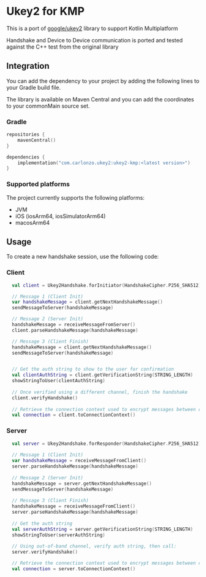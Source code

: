 # Ukey2 for KMP
This is a port of [google/ukey2](https://github.com/google/ukey2) library to support Kotlin Multiplatform

Handshake and Device to Device communication is ported and tested against the C++ test from the original library

## Integration

You can add the dependency to your project by adding the following lines to your Gradle build file.

The library is available on Maven Central and you can add the coordinates to your commonMain source set.

### Gradle
```kotlin
repositories {
    mavenCentral()
}

dependencies {
    implementation("com.carlonzo.ukey2:ukey2-kmp:<latest version>")
}
```

### Supported platforms
The project currently supports the following platforms:
* JVM
* iOS (iosArm64, iosSimulatorArm64)
* macosArm64

## Usage
To create a new handshake session, use the following code:

### Client
```kotlin
  val client = Ukey2Handshake.forInitiator(HandshakeCipher.P256_SHA512)

  // Message 1 (Client Init)
  var handshakeMessage = client.getNextHandshakeMessage()
  sendMessageToServer(handshakeMessage)

  // Message 2 (Server Init)
  handshakeMessage = receiveMessageFromServer()
  client.parseHandshakeMessage(handshakeMessage)

  // Message 3 (Client Finish)
  handshakeMessage = client.getNextHandshakeMessage()
  sendMessageToServer(handshakeMessage)


  // Get the auth string to show to the user for confirmation
  val clientAuthString = client.getVerificationString(STRING_LENGTH)
  showStringToUser(clientAuthString)  
  
  // Once verified using a different channel, finish the handshake
  client.verifyHandshake()
  
  // Retrieve the connection context used to encrypt messages between client and server
  val connection = client.toConnectionContext()
```

### Server
```kotlin
  val server = Ukey2Handshake.forResponder(HandshakeCipher.P256_SHA512)
  
  // Message 1 (Client Init)
  var handshakeMessage = receiveMessageFromClient()
  server.parseHandshakeMessage(handshakeMessage)
  
  // Message 2 (Server Init)
  handshakeMessage = server.getNextHandshakeMessage()
  sendMessageToServer(handshakeMessage)
  
  // Message 3 (Client Finish)
  handshakeMessage = receiveMessageFromClient()
  server.parseHandshakeMessage(handshakeMessage)
  
  // Get the auth string
  val serverAuthString = server.getVerificationString(STRING_LENGTH)
  showStringToUser(serverAuthString)
  
  // Using out-of-band channel, verify auth string, then call:
  server.verifyHandshake()

  // Retrieve the connection context used to encrypt messages between client and server
  val connection = server.toConnectionContext()
```